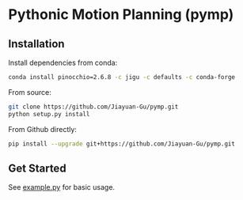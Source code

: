 # Pythonic Motion Planning (pymp)

## Installation

Install dependencies from conda:

```bash
conda install pinocchio=2.6.8 -c jigu -c defaults -c conda-forge
```

From source:

```bash
git clone https://github.com/Jiayuan-Gu/pymp.git
python setup.py install
```

From Github directly:

```bash
pip install --upgrade git+https://github.com/Jiayuan-Gu/pymp.git
```

## Get Started

See [example.py](example.py) for basic usage.
